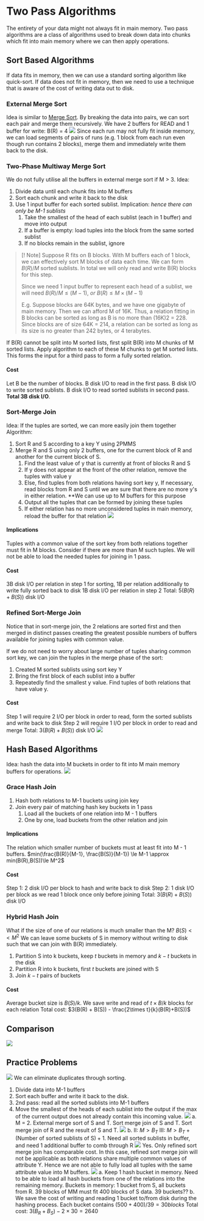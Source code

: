 # Two Pass Algorithms
The entirety of your data might not always fit in main memory. Two pass algorithms are a class of algorithms used to break down data into chunks which fit into main memory where we can then apply operations.
## Sort Based Algorithms
If data fits in memory, then we can use a standard sorting algorithm like quick-sort. If data does not fit in memory, then we need to use a technique that is aware of the cost of writing data out to disk.
### External Merge Sort
Idea is similar to [Merge Sort](Notes/Merge%20Sort.md). By breaking the data into pairs, we can sort each pair and merge them recursively.
We have 2 buffers for READ and 1 buffer for write: B(R) = 4
![](https://i.imgur.com/iWVMUnT.png)
Since each run may not fully fit inside memory, we can load segments of pairs of runs (e.g. 1 block from each run even though run contains 2 blocks), merge them and immediately write them back to the disk. 
### Two-Phase Multiway Merge Sort
We do not fully utilise all the buffers in external merge sort if M > 3. 
Idea:
1. Divide data until each chunk fits into M buffers
2. Sort each chunk and write it back to the disk
3. Use 1 input buffer for each sorted sublist. Implication: *hence there can only be M-1 sublists*
	1. Take the smallest of the head of each sublist (each in 1 buffer) and move into output
	2. If a buffer is empty: load tuples into the block from the same sorted sublist
	3. If no blocks remain in the sublist, ignore
> [! Note]
> Suppose R fits on B blocks. With M buffers each of 1 block, we can effectively sort M blocks of data each time. We can form $B(R)/M$ sorted sublists. In total we will only read and write B(R) blocks for this step.
> 
> Since we need 1 input buffer to represent each head of a sublist, we will need $B(R)/M \le(M-1), \ or\  B(R)\le M\times (M-1)$
>
> E.g. Suppose blocks are 64K bytes, and we have one gigabyte of  main memory. Then we can afford M  of 16K. Thus, a relation fitting in B  blocks can be sorted as long as B is no more than (16K)2 = 228. Since blocks  are of size 64K = 214, a relation can be sorted as long as its size is no greater  than 242 bytes, or 4 terabytes.  

If B(R) cannot be split into M sorted lists, first split B(R) into M chunks of M sorted lists. Apply algorithm to each of these M chunks to get M sorted lists. This forms the input for a third pass to form a fully sorted relation.
#### Cost
Let B be the number of blocks. B disk I/O to read in the first pass. B disk I/O to write sorted sublists. B disk I/O to read sorted sublists in second pass. **Total 3B disk I/O**.
### Sort-Merge Join
Idea: If the tuples are sorted, we can more easily join them together
Algorithm:
1. Sort R and S according to a key Y using 2PMMS
2. Merge R and S using only 2 buffers, one for the current block of R and another for the current block of S.
	1. Find the least value of y that is currently at front of blocks R and S
	2. If y does not appear at the front of the other relation, remove the tuples with value y
	3. Else, find tuples from both relations having sort key y, If necessary, read blocks from R and S until we are sure that there are no more y's in either relation. **We can use up to M buffers for this purpose
	4. Output all the tuples that can be formed by joining these tuples
	5. If either relation has no more unconsidered tuples in main memory, reload the buffer for that relation
![](https://i.imgur.com/n35JBo0.png)
#### Implications
Tuples with a common value of the sort key from both relations together must fit in M blocks. Consider if there are more than M such tuples. We will not be able to load the needed tuples for joining in 1 pass.
#### Cost
3B disk I/O per relation in step 1 for sorting, 1B per relation additionally to write fully sorted back to disk
1B disk I/O per relation in step 2
Total: $5(B(R) + B(S))$ disk I/O
### Refined Sort-Merge Join
Notice that in sort-merge join, the 2 relations are sorted first and then merged in distinct passes creating the greatest possible numbers of buffers available for joining tuples with common value.

If we do not need to worry about large number of tuples sharing common sort key, we can join the tuples in the merge phase of the sort:
1. Created M sorted sublists using sort key Y
2. Bring the first block of each sublist into a buffer
3. Repeatedly find the smallest y value. Find tuples of both relations that have value y.
#### Cost
Step 1 will require 2 I/O per block in order to read, form the sorted sublists and write back to disk
Step 2 will require 1 I/O per block in order to read and merge
Total: $3(B(R) + B(S))$ disk I/O
![](https://i.imgur.com/pbW2M5z.png)
## Hash Based Algorithms
Idea: hash the data into M buckets in order to fit into M main memory buffers for operations.
![](https://i.imgur.com/S5ERzLt.png)
### Grace Hash Join
1. Hash both relations to M-1 buckets using join key
2. Join every pair of matching hash key buckets in 1 pass
	1. Load all the buckets of one relation into M - 1 buffers
	2. One by one, load buckets from the other relation and join
#### Implications
The relation which smaller number of buckets must at least fit into M - 1 buffers.
$min(\frac{B(R)}{M-1}, \frac{B(S)}{M-1}) \le M-1 \approx min(B(R),B(S))\le M^2$
#### Cost
Step 1: 2 disk I/O per block to hash and write back to disk
Step 2: 1 disk I/O per block as we read 1 block once only before joining
Total: $3(B(R) + B(S))$ disk I/O
### Hybrid Hash Join
What if the size of one of our relations is much smaller than the M? $B(S) << M^2$
We can leave some buckets of S in memory without writing to disk such that we can join with B(R) immediately.
1. Partition S into k buckets, keep $t$ buckets in memory and $k-t$ buckets in the disk
2. Partition R into k buckets, first $t$ buckets are joined with S
3. Join $k-t$ pairs of buckets
#### Cost
Average bucket size is $B(S)/k$. We save write and read of $t\times B/k$ blocks for each relation
Total cost: $3(B(R) + B(S)) - \frac{2\times t}{k}(B(R)+B(S))$
## Comparison
![](https://i.imgur.com/oxbKLxs.png)
## Practice Problems
![](https://i.imgur.com/zirdVdQ.png)
We can eliminate duplicates through sorting.
1. Divide data into M-1 buffers
2. Sort each buffer and write it back to the disk.
3. 2nd pass: read all the sorted sublists into M-1 buffers
4. Move the smallest of the heads of each sublist into the output if the max of the current output does not already contain this incoming value.
![](https://i.imgur.com/aFtQUQT.png)
a. M = 2. External merge sort of S and T. Sort merge join of S and T. Sort merge join of R and the result of S and T.
![](https://i.imgur.com/OzmoV03.png)
b. 
II: $M > B_T$
III: $M > B_T+(\text{Number of sorted sublists of S})+1$. Need all sorted sublists in buffer, and need 1 additional buffer to comb through R
![](https://i.imgur.com/R8RCdvQ.png)
Yes. Only refined sort merge join has comparable cost. In this case, refined sort merge join will not be applicable as both relations share multiple common values of attribute Y. Hence we are not able to fully load all tuples with the same attribute value into M buffers.
![](https://i.imgur.com/8v4AFJU.png)
a.
Keep 1 hash bucket in memory. Need to be able to load all hash buckets from one of the relations into the remaining memory.
Buckets in memory: 1 bucket from S, all buckets from R.
39 blocks of MM must fit 400 blocks of S data. 39 buckets??
b.
We save the cost of writing and reading 1 bucket to/from disk during the hashing process.
Each bucket contains $(500+400)/39=30blocks$
Total cost: $3(B_R+B_S)-2\times30=2640$
